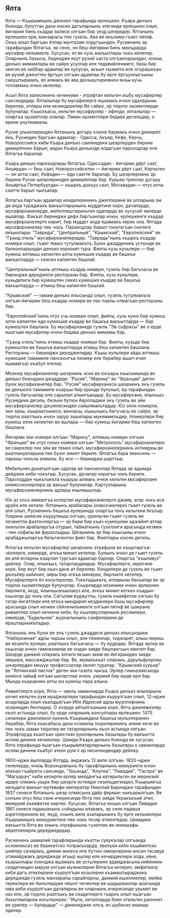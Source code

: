 ## Ялта

Ялта — Къырымнынъ дженюл тарафында ерлешкен.
Къара  денъиз боюнда, булуттан дахи юксек дагъларнынъ этегинде  ерлешкен олып, йигирми бинъ къадар эалиси олгъан бир уезд шеэридир.
Ялтанынъ ерлешкен ери, манзарасы пек гузель.
Ава ве икълими гъает лятиф.
Онъа алып баргъан ёллар мунтазам олдугъындан, Русиенинъ эр тарафындан Ялтагъа, эр сене, он беш-йигирми бинъ микъдарда мусафир кельмекте.
Хусусан, яз ве кузь вакъытлары чокъ келелер.
Оларнынъ базысы, бедендже яхут рухий хаста олгъанларындан, юзюм, денъиз аммамлары ве сайре усуллар иле тедавийленмеге, базы бир зенгин ве киббар адамлар ве хусусан, акъыл хызмети иле огърашкъан ве рухий джеэттен ёргъун олгъан адамлар бу ерге ёргъунлыгъыны савуштырмакъ, ял алмакъ ве ава денъиштирювнен янъы кучь топламакъ ичюн келелер.

Асыл Ялта эалисининъ кечинюви - этрафтан кельген ишбу мусафирлер саесиндедир.
Ялталылар бу мусафилерге яшамакъ ичюн одаларыны берелер, атлары иле кезиндирелер Ве сайре, эр тюрлю хызметлерде булуналар.
Къыскъасы, кельген мусафирлер - эфенди, ялталылар — оларгъа хызметкяр олалар.
Лякин хызметлери бедава дегильдир, о ерини унутмамалы.

Русие улькелеринден Ялтанынъ догъру озюне бармакъ ичюн демирёл ёкъ.
Русиеден баргъан адамлар - Одесса, Акъяр, Кефе, Керчь, Новороссийск киби Къара денъиз саилиндеки шеэрлерден бирине демирёлнен барып, андан Къара денъизде ялдагъан пароходлар иле Ялтагъа баралар.

Къара денъиз пароходлары Ялтагъа, Одессадан - йигирми дёрт саат, Акъярдан — беш саат, Новороссийсктен — йигирми дёрт саат, Керчьтен — он алты саат, Кефеден — еди саатте баралар.
Бу шеэрлернинъ эр бирине Русие шеэрлеринден демирёллар бар.
Курьер тренлер догъру Акъяргъа Петербургдан — къыркъ докъуз саат, Москвадан — отуз алты саатте барып чыкъалар.

Ялтагъа баргъан адамлар кендилерининъ джеплерине ве алларына эм де анда тураджакъ вакъытларынынъ муддетине коре, дачаларда, мусафирханелерде, мебеллештирильген одаларда ве хусусий эвлерде яшайлар.
Факъат биринджи дефа баргъанлар ичюн, ерлешкенге къадар мусафирханелерге кирип, бир муддет анда яшамакъ керек ола.
Ялтада мусафирханелер пек чокъ.
Параходлар барып токътагъан скелеге якъынлары: "Таврида", "Центральный", "Крымский", "Европейский" ве "Гранд отель" мусафирханелеридир.
"Таврида"нынъ къыркъ къадар номери олып, гъает темиз тутулмакъта.
Буюк джадденинъ устюнде ве балконларындан денъиз корюнип тура.
Фияты кузь куньлери — бир кумюш алтмыш капиктен алты кумюшке къадар ве башкъа вакъытларда — сексен капиктен башлай.

"Центральный"нынъ алтмыш къадар номери, гузель бир багъчасы ве биринджи дереджели рестораны бар.
Фияты, кузь куньлери, куньделиги бир кумюштен секиз кумюшке къадар ве башкъа вакъытларда — етмиш беш капиктен башлай.

"Крымский" — тамам денъиз ялысында олып, гузель тутулмакъта олгъан йигирми беш къадар номери ве пек паалы олмагъан рестораны бар.

"Европейский"нинъ отуз учь номери олып, фияты, кузь куню бир кумюш элли капиктен еди кумюшке къадар ве башкъа вакъытларда — бир кумюштен башлана.
Бу мусафирханеде гузель "Эв софрасы" ве о ерде яшагъан мусафилер ичюн бедава денъиз аммамы бар.

"Гранд отель"нинъ етмиш къадар номери бар.
Фияты, кузьде бир кумюштен ве башкъа вакъытларда етмиш беш капиктен башлана.
Рестораны — биринджи дереджелидир.
Къыш куньлери айда алтмыш кумюшке тамамиле пансионгъа (номер иле берабер ашап-ичип яшамагъа) къабул этелер.

Мезкюр мусафиханелер шеэрнинъ эски ве юкъары къысымында ве денъиз боюндаки джаддеде: "Русия", "Марину" ве "Франция" деген буюк мусафиханелер бар.
"Русия" мусафирханеси шеэрнинъ энъ гузель ве денъизге тамамиле къаршы бир еринде булунып, bp тарафындан гузель багъчалар иле сарылап алынгъандыр.
Бу мусафирхане, ялынъыз Русиедеки дегиль, бельки бутюн Авропадаки энъ гузель ве эйи мусафирханелер джумлесинден сайылмакътадыр.
Юз элли номерли, эки залы, къыраатханеси, ваннасы, къышлыкъ багъчасы ве сайре, эр тюрлю раатлыкъ ичюн зарур эшьялары мукеммельдир.
Номерлери бир кумюш элли капиктен ве ашлары — бир кумюш йигирми беш капиктен башлана.

Йигирми эки номери олгъан "Марину", алтмыш номери олгъан "Франция" ве отуз секиз номери олгъан "Метрополь" мусафирханелери ве саирелер пек эйи ве темиз олып, мусафирханелернинъ ихтияджы ве раатланувларына пек буюк эмиет бериле.
Ялтагъа бара экенсинъ — параны чокъча алмалы.
Бу исе — биринджи шарттыр.

Мебельнен донатылгъан одалар ве пансионлар Ялтада эр адымда дейджек киби чокътыр.
Хусусан, дачалар кирагъа чокъ бериле.
Пароходдан чыкътыкъта къаршы алмакъ ичюн кельген мусафирхане комиссионерлери эр вакъыт булуналар.
Картузларына мусафирханелернинъ адлары язылмыштыр.

Юк аз олса аммалгъа котертип мусафирханелерге джаяв, эгер чокъ исе араба иле кетиле.
Ялтанынъ арабалары (извозчиклери) гъает гузель ве аля олып, Русиенинъ башкъа ерлеринде оларгъа тенъ кельгени ёкътыр.
Узерине шемсие къурулмыш олгъан, орюльген гъает гузель ве незакетли фаэтонларгьа — эр бири бир къач кумюшлик аджайип атлар екильген арабаларгъа отурып, табиатнынъ гузеллиги арасында кезмек - пек сефалы ве ферахлыдыр.
Шеэрнинъ эр бир къысымы ичюн арабаджыларгъа бельгиленген фият бар.
Фиятлары юксек дегиль.

Ялтагъа кельген мусафирлер шеэрнинъ этрафына ве къырларгъа-чёллерге, кимерде, аткъа минип кетелер.
Бунынъ ичюн де гъает гузель ве аля атларны азырлап тургъан адамлар барлар.
Оларгъа "къылавуз" дейлер.
Олар, ялынъыз, татарлардандыр.
Мусафирлерге, керегине коре, бир яхут бир къач дане ат берелер.
Кендилери де гузель ве гъает дюльбер кийинип, айры бир аткъа минерек, бирликте кетелер.
Мусафирлерге ёл косьтерелер.
Токътадыкъта, атларыны бакъалар ве эр тюрлю хызметлерде булуналар.
Къырларда кезинмек ичюн эрлернен бирликте, яхуд, ялынъызкъылавуз иле, аткъа минип кеткен къадын-къызлар да чокъ ола.
Сагълам вуджутлы, гузель къияфетли олгъан бу татар йигитлери иле аткъа миндирип кездиклери базы мусафирлер арасында олып кечкен сёйленильмекте олгъан лятиф ве шаиране риваетлер олып кечкени киби, бу къылавузларнынъ ресимлери, кимерде, "Будильник" журналынынъ саифелерини де яраштырмакътадыр.

Ялтанынъ энъ буюк ве энъ гузель джаддеси денъиз ялысындаки "Набережная" адлы чаршы олып, аля тюкянлар, тиджарет, алыш-вериш ве кезинти ерлери, раатлыкъ багъачасы — бу ердедир.
Ялтада эрлер ве къызлар ичюн гимназиялар ве ондан зияде башлангъыч мектеп бар.
Шеэрде даимий оларакъ эллиге якъын эким ве йигирмиден зияде эмшире, массажджылар бар.
Ве, мувакъкъат оларакъ, дарульфунунлы шеэрлерден мешур профессорлар келип туралар.
"Крымский курьер" ве "Ялтинский листок" деген эки газета чыкъа.
Эрлер гимназиясында кокюси зайыф олгъан шегиртлер ичюн, умумий бир яшав ери бар.
Мында къарарнен алты юз кумюш пара алына.

Риваетлерге коре, Ялта — эвель заманларда Къара денъиз ялыларына кочип кельген рум муаджирлери тарафындан къурулгъан олып, 12-нджи асырларда язып къалдыргъан Ибн Идрисий адлы муэллифнинъ эсеринден беллидир.
О эсерде айтылгъанына коре, Ялта дженевизлер къол астында олып, бу ерде оларнынъ консуллары ерлешкен.
1475 сенелери дженевизл ернинъ Къырымдаки башкъа мульклеринен берабер, Ялта къасабасы дахи османлы тюрклерининъ элине кече ве пек чокъ заман тюрклер ве татарларнынъ къол астында олгъан.
Этрафларда къалгъан христиан румларнынъ базылары бу вакъытта ислям динине кечкенлер.
Шимди Къара денъиз боюнда ве хусусан, Ялта этрафында яшагъан къырымтатарларнынъ базылары о заманларда ислям динини къабул эткен рум л ар несилиндендир дейлер.

1800-нджи йылларда Ялтада, анджакъ 13 аиле олгъан.
1820-нджи сенелерде, князь Воронцовнынъ бу тарафларнынъ мемуриети ичюн япкъан гъайрети саесинде, "Урьянда", "Алупка", "Ливадия", "Гаспра" ве "Магъарач" киби келирли ерлер мейдангъа кетирильген ве меркезий идаре олмакъ узьре бир шеэрге ихтиядж сезильдигинден, Къырымгъа кельдиги вакъыт мутевафи император Николай Биринджи тарафындан 1837 сенеси Ялтанынъ шеэр олмасына дайр ферман чыкъарылгъан.
Ве сонъки отуз беш сене ичерисинде Ялта пек зияде Уеракъкъий этил, мемурий къияфетке кирген.
Хусусан, Ялтагъа якъын олгъан Ливадия 1861 сенеси падишанынъ сойадыны аларакъ, эр сене падиша азретлерининъ ве, яхуд, онынъ аиле азаларынынъ бу ерге кельмелери Къырымнынъ мемуриетине пек чокъ тесир этмектедир.
Шимдики вакъытта Ялта ве онынъ этрафынынъ гузеллик ве инкишафы айретленирли дереджедедир.

Русиенинъ шималий тарафларында къатты сувукълар олгъанда осюмликсиз ве берекетсиз топракъларда, эвельки киби къыйметсиз шейлер сачаракъ, джеми аилеси иле бутюн омюрлерини инсан тасавур этамайджакъ дереджеде агъыр ишлер иле кечирдиклери алда, кене, къарынлары тоюнджа ашамакъ ве устьлерине адамджасына кийинмек сеадетинден марум олгъан мужиклерни Ялтагъа кетирип, амфитеатр киби дагъ этеклерине къурулгъан козьлерни къамаштыраджакъ дереджеде гузель манзаралы сарайларны, даимий ешилликлер, мейва тереклери ве бинълердже чешит чечеклер ве шадырванлар арасында юва киби къурулгъан дачаларны ве оларнынъ ичерисинде урьмет ве наз иле, эр тюрлю раатлыкъ ве сеадетлерге гъаркъ олып яшагъан бахытлыларны косьтеререк: "Иште, китапларда беян этильген дженнет ве урилер — булардыр" — дениледжек олса, ич шубесиз инаныр эдилер.
